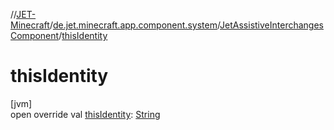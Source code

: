 //[JET-Minecraft](../../../index.md)/[de.jet.minecraft.app.component.system](../index.md)/[JetAssistiveInterchangesComponent](index.md)/[thisIdentity](this-identity.md)

# thisIdentity

[jvm]\
open override val [thisIdentity](this-identity.md): [String](https://kotlinlang.org/api/latest/jvm/stdlib/kotlin/-string/index.html)
